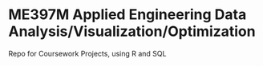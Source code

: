# ME397M Applied Engineering Data Analysis/Visualization/Optimization

Repo for Coursework Projects, using R and SQL